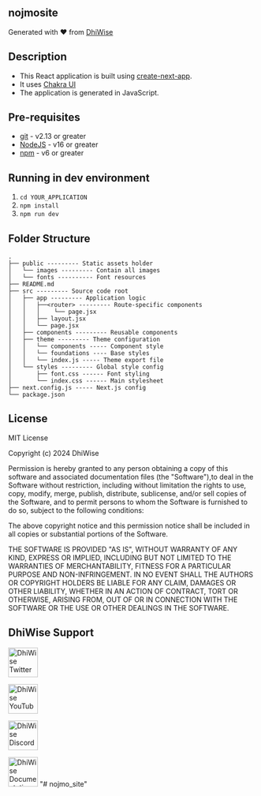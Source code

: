 ## nojmosite

Generated with ❤️ from [DhiWise](https://www.dhiwise.com)

## Description

- This React application is built using [create-next-app](https://github.com/vercel/next.js/tree/canary/packages/create-next-app).
- It uses [Chakra UI](https://chakra-ui.com/)
- The application is generated in JavaScript.

## Pre-requisites

- [git](https://git-scm.com/) - v2.13 or greater
- [NodeJS](https://nodejs.org/en/) - v16 or greater
- [npm](https://www.npmjs.com/) - v6 or greater

## Running in dev environment

1. `cd YOUR_APPLICATION`
2. `npm install`
3. `npm run dev`

## Folder Structure

```
.
├── public --------- Static assets holder
│   └── images --------- Contain all images
│   └── fonts ---------- Font resources
├── README.md
├── src --------- Source code root
│   ├── app --------- Application logic
│   │   ├──<router> --------- Route-specific components
│   │   │    └── page.jsx
│   │   ├── layout.jsx
│   │   └── page.jsx
│   ├── components --------- Reusable components
│   ├── theme --------- Theme configuration
│   │   └── components ----- Component style
│   │   └── foundations ---- Base styles
│   │   └── index.js ----- Theme export file
│   └── styles --------- Global style config
│       ├── font.css ------ Font styling
│       └── index.css ------ Main stylesheet
├── next.config.js ----- Next.js config
└── package.json
```

## License

MIT License

Copyright (c) 2024 DhiWise

Permission is hereby granted to any person obtaining a copy of this software and associated documentation files (the "Software"),to deal in the Software without restriction, including without limitation the rights to use, copy, modify, merge, publish, distribute, sublicense, and/or sell copies of the Software, and to permit persons to whom the Software is furnished to do so, subject to the following conditions:

The above copyright notice and this permission notice shall be included in all copies or substantial portions of the Software.

THE SOFTWARE IS PROVIDED "AS IS", WITHOUT WARRANTY OF ANY KIND, EXPRESS OR IMPLIED, INCLUDING BUT NOT LIMITED TO THE WARRANTIES OF MERCHANTABILITY, FITNESS FOR A PARTICULAR PURPOSE AND NON-INFRINGEMENT. IN NO EVENT SHALL THE AUTHORS OR COPYRIGHT HOLDERS BE LIABLE FOR ANY CLAIM, DAMAGES OR OTHER LIABILITY, WHETHER IN AN ACTION OF CONTRACT, TORT OR OTHERWISE, ARISING FROM, OUT OF OR IN CONNECTION WITH THE SOFTWARE OR THE USE OR OTHER DEALINGS IN THE SOFTWARE.

## DhiWise Support

<a href="https://twitter.com/dhiwise"><img src="https://user-images.githubusercontent.com/35039342/55471524-8e24cb00-5627-11e9-9389-58f3d4419153.png" width="60" alt="DhiWise Twitter"></a>

<a href="https://www.youtube.com/c/DhiWise"><img src="https://cdn.vox-cdn.com/thumbor/0kpe316UpZWk53iw3bOLoJfF6hI=/0x0:1680x1050/1400x1400/filters:focal(706x391:974x659):format(gif)/cdn.vox-cdn.com/uploads/chorus_image/image/56414325/YTLogo_old_new_animation.0.gif" width="60" alt="DhiWise YouTube"></a>

<a href="https://discord.gg/dhiwise-878500942604038215"><img src="https://user-images.githubusercontent.com/47489894/183043664-b01aac56-0372-458a-bde9-3f2a6bded21b.png" width="60" alt="DhiWise Discord"></a>

<a href="https://docs.dhiwise.com/docs/react/intro"><img src="https://global-uploads.webflow.com/618e36726d3c0f19c9284e56/62383865d5477f2e4f6b6e2e_main-monogram-p-500.png" width="60" alt="DhiWise Documentation"></a>
"# nojmo_site" 
